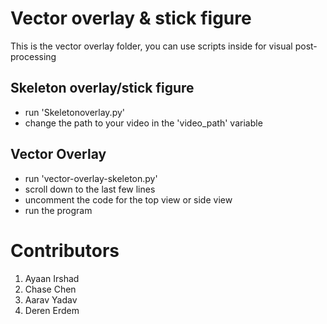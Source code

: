 # Vector overlay & stick figure

This is the vector overlay folder, you can use scripts inside for visual post-processing

## Skeleton overlay/stick figure
- run 'Skeletonoverlay.py'
- change the path to your video in the 'video_path' variable

## Vector Overlay
- run 'vector-overlay-skeleton.py'
- scroll down to the last few lines
- uncomment the code for the top view or side view
- run the program

# Contributors
1. Ayaan Irshad
2. Chase Chen
3. Aarav Yadav
4. Deren Erdem
